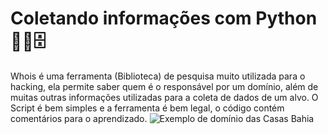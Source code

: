 # Coletando informações com Python 🕵️‍♂️🗄
Whois é uma ferramenta (Biblioteca) de pesquisa muito utilizada para o hacking, ela permite saber quem é o responsável por um domínio, além de muitas outras informações utilizadas para a coleta de dados de um alvo. 
O Script é bem simples e a ferramenta é bem legal, o código contém comentários para o aprendizado.
![Exemplo de domínio das Casas Bahia ](https://user-images.githubusercontent.com/100971089/167450206-39a708df-7ed6-469e-86a6-0c442566e73d.png)
